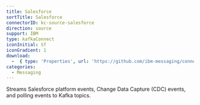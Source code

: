 ```yaml
---
title: Salesforce
sortTitle: Salesforce
connectorID: kc-source-salesforce
direction: source
support: IBM
type: kafkaConnect
iconInitial: Sf
iconGradient: 1
download:
  -  { type: 'Properties', url: 'https://github.com/ibm-messaging/connectivity-pack-kafka-connectors/blob/main/systems/source%20systems/salesforce.md' }
categories:
  - Messaging
---
```


Streams Salesforce platform events, Change Data Capture (CDC) events, and polling events to Kafka topics.